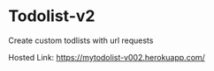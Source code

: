 # Todolist-v2
Create custom todlists with url requests

Hosted Link: https://mytodolist-v002.herokuapp.com/
